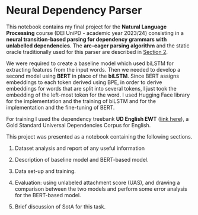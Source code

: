 # Neural Dependency Parser
This notebook contains my final project for the **Natural Language Processing** course (DEI UniPD - academic year 2023/24) consisting in a **neural transition-based parsing for dependency grammars with unlabelled dependencies**. The **arc-eager parsing algorithm** and the static oracle traditionally used for this parser are described in [Section 2](https://aclanthology.org/C12-1059/).

We were required to create a baseline model which used biLSTM for extracting features from the input words. Then we needed to develop a second model using **BERT** in place of the **biLSTM**. Since BERT assigns embeddings to each token derived using BPE, in order to derive embeddings for words that are split into several tokens, I just took the embedding of the left-most token for the word. I used Hugging Face library for the implementation and the training of biLSTM and for the implementation and the fine-tuning of BERT.

For training I used the dependency treebank **UD English EWT** ([link here](https://universaldependencies.org/treebanks/en_ewt/index.html)), a Gold Standard Universal Dependencies Corpus for English.

This project was presented as a notebook containing the following sections.

1. Dataset analysis and report of any useful information

2. Description of baseline model and BERT-based model.

3. Data set-up and training.

4. Evaluation: using unlabeled attachment score (UAS), and drawing a comparison between the two models and perform some error analysis for the BERT-based model.

5. Brief discussion of SotA for this task.
